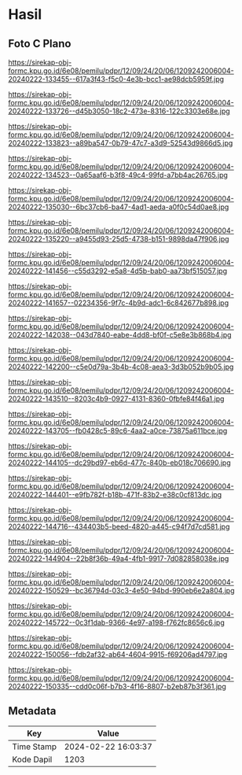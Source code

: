 # Hasil

## Foto C Plano

https://sirekap-obj-formc.kpu.go.id/6e08/pemilu/pdpr/12/09/24/20/06/1209242006004-20240222-133455--617a3f43-f5c0-4e3b-bcc1-ae98dcb5959f.jpg

https://sirekap-obj-formc.kpu.go.id/6e08/pemilu/pdpr/12/09/24/20/06/1209242006004-20240222-133726--d45b3050-18c2-473e-8316-122c3303e68e.jpg

https://sirekap-obj-formc.kpu.go.id/6e08/pemilu/pdpr/12/09/24/20/06/1209242006004-20240222-133823--a89ba547-0b79-47c7-a3d9-52543d9866d5.jpg

https://sirekap-obj-formc.kpu.go.id/6e08/pemilu/pdpr/12/09/24/20/06/1209242006004-20240222-134523--0a65aaf6-b3f8-49c4-99fd-a7bb4ac26765.jpg

https://sirekap-obj-formc.kpu.go.id/6e08/pemilu/pdpr/12/09/24/20/06/1209242006004-20240222-135030--6bc37cb6-ba47-4ad1-aeda-a0f0c54d0ae8.jpg

https://sirekap-obj-formc.kpu.go.id/6e08/pemilu/pdpr/12/09/24/20/06/1209242006004-20240222-135220--a9455d93-25d5-4738-b151-9898da47f906.jpg

https://sirekap-obj-formc.kpu.go.id/6e08/pemilu/pdpr/12/09/24/20/06/1209242006004-20240222-141456--c55d3292-e5a8-4d5b-bab0-aa73bf515057.jpg

https://sirekap-obj-formc.kpu.go.id/6e08/pemilu/pdpr/12/09/24/20/06/1209242006004-20240222-141657--02234356-9f7c-4b9d-adc1-6c842677b898.jpg

https://sirekap-obj-formc.kpu.go.id/6e08/pemilu/pdpr/12/09/24/20/06/1209242006004-20240222-142038--043d7840-eabe-4dd8-bf0f-c5e8e3b868b4.jpg

https://sirekap-obj-formc.kpu.go.id/6e08/pemilu/pdpr/12/09/24/20/06/1209242006004-20240222-142200--c5e0d79a-3b4b-4c08-aea3-3d3b052b9b05.jpg

https://sirekap-obj-formc.kpu.go.id/6e08/pemilu/pdpr/12/09/24/20/06/1209242006004-20240222-143510--8203c4b9-0927-4131-8360-0fbfe84f46a1.jpg

https://sirekap-obj-formc.kpu.go.id/6e08/pemilu/pdpr/12/09/24/20/06/1209242006004-20240222-143705--fb0428c5-89c6-4aa2-a0ce-73875a611bce.jpg

https://sirekap-obj-formc.kpu.go.id/6e08/pemilu/pdpr/12/09/24/20/06/1209242006004-20240222-144105--dc29bd97-eb6d-477c-840b-eb018c706690.jpg

https://sirekap-obj-formc.kpu.go.id/6e08/pemilu/pdpr/12/09/24/20/06/1209242006004-20240222-144401--e9fb782f-b18b-471f-83b2-e38c0cf813dc.jpg

https://sirekap-obj-formc.kpu.go.id/6e08/pemilu/pdpr/12/09/24/20/06/1209242006004-20240222-144716--434403b5-beed-4820-a445-c94f7d7cd581.jpg

https://sirekap-obj-formc.kpu.go.id/6e08/pemilu/pdpr/12/09/24/20/06/1209242006004-20240222-144904--22b8f36b-49a4-4fb1-9917-7d082858038e.jpg

https://sirekap-obj-formc.kpu.go.id/6e08/pemilu/pdpr/12/09/24/20/06/1209242006004-20240222-150529--bc36794d-03c3-4e50-94bd-990eb6e2a804.jpg

https://sirekap-obj-formc.kpu.go.id/6e08/pemilu/pdpr/12/09/24/20/06/1209242006004-20240222-145722--0c3f1dab-9366-4e97-a198-f762fc8656c6.jpg

https://sirekap-obj-formc.kpu.go.id/6e08/pemilu/pdpr/12/09/24/20/06/1209242006004-20240222-150056--fdb2af32-ab64-4604-9915-f69206ad4797.jpg

https://sirekap-obj-formc.kpu.go.id/6e08/pemilu/pdpr/12/09/24/20/06/1209242006004-20240222-150335--cdd0c06f-b7b3-4f16-8807-b2eb87b3f361.jpg


## Metadata

| Key        | Value               |
| ---------- | ------------------- |
| Time Stamp | 2024-02-22 16:03:37 |
| Kode Dapil | 1203                |



